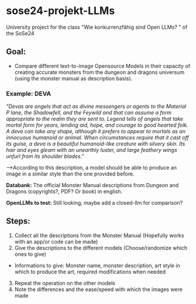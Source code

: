 # sose24-projekt-LLMs
University project for the class "Wie konkurrenzfähig sind Open LLMs? " of the SoSe24

## Goal:

- Compare different text-to-image Opensource Models in their capacity of creating accurate monsters from the dungeon and dragons universum (using the monster manual as description basis).

### Example: DEVA
*"Devas are angels that act as divine messengers or
agents to the Material P lane, the Shadowfell, and the
Feywild and that can assume a form appropriate to the
realm they are sent to.
Legend tells of angels that take mortal form for years,
lending aid, hope, and courage to good hearted folk. A
deva can take any shape, although it prefers to appear
to mortals as an innocuous humanoid or animal. When
circumstances require that it cast off its guise, a deva is
a beautiful humanoid-like creature with silvery skin. Its
hair and eyes gleam with an unearthly luster, and large
feathery wings unfurl from its shoulder blades."*

-->According to this description, a model should be able to produce an image in a similar style than the one provided before.

**Databank:** The official Monster Manual descriptions from Dungeon and Dragons (copyrights?, PDF? Or book) in english.

**OpenLLMs to test:** Still looking, maybe add a closed-llm for comparison? 

## Steps:

1) Collect all the descriptions from the Monster Manual (Hopefully works with an app/or code can be made)
2) Give the descriptions to the different models (Choose/randomize which ones to give)
- Informations to give: Monster name, monster description, art style in which to produce the art, required modifications when needed
3) Repeat the operation on the other models
4) Note the differences and the ease/speed with which the images were made
